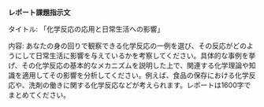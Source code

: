 **レポート課題指示文**

タイトル: 「化学反応の応用と日常生活への影響」

内容: あなたの身の回りで観察できる化学反応の一例を選び、その反応がどのようにして日常生活に影響を与えているかを考察してください。具体的な事例を挙げ、その化学反応の基本的なメカニズムを説明した上で、関連する化学理論や知識を適用してその影響を分析してください。例えば、食品の保存における化学反応や、洗剤の働きに関する化学反応などが考えられます。レポートは1600字でまとめてください。